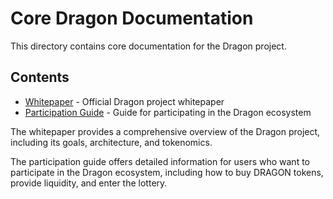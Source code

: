 # Core Dragon Documentation

This directory contains core documentation for the Dragon project.

## Contents

- [Whitepaper](whitepaper.md) - Official Dragon project whitepaper
- [Participation Guide](participation-guide.md) - Guide for participating in the Dragon ecosystem

The whitepaper provides a comprehensive overview of the Dragon project, including its goals, architecture, and tokenomics.

The participation guide offers detailed information for users who want to participate in the Dragon ecosystem, including how to buy DRAGON tokens, provide liquidity, and enter the lottery. 